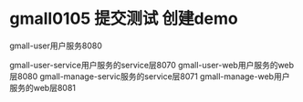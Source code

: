 # gmall0105 提交测试 创建demo

gmall-user用户服务8080

gmall-user-service用户服务的service层8070
gmall-user-web用户服务的web层8080
gmall-manage-servic服务的service层8071
gmall-manage-web用户服务的web层8081